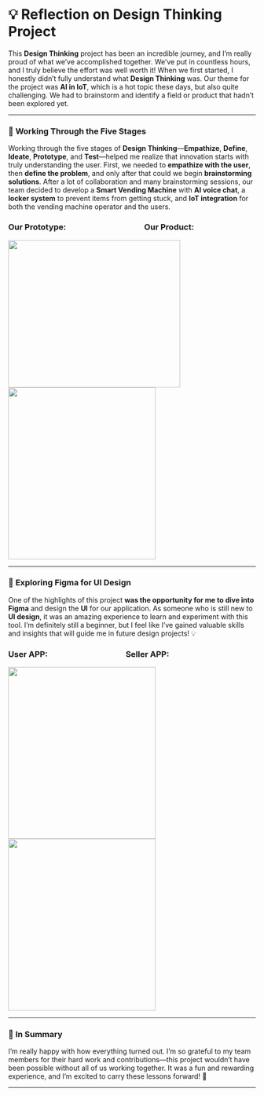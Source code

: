 # 💡 Reflection on Design Thinking Project

This **Design Thinking** project has been an incredible journey, and I’m really proud of what we’ve accomplished together. We’ve put in countless hours, and I truly believe the effort was well worth it! When we first started, I honestly didn’t fully understand what **Design Thinking** was. Our theme for the project was **AI in IoT**, which is a hot topic these days, but also quite challenging. We had to brainstorm and identify a field or product that hadn’t been explored yet.

---

### 🚀 **Working Through the Five Stages**
Working through the five stages of **Design Thinking**—**Empathize**, **Define**, **Ideate**, **Prototype**, and **Test**—helped me realize that innovation starts with truly understanding the user. First, we needed to **empathize with the user**, then **define the problem**, and only after that could we begin **brainstorming solutions**. After a lot of collaboration and many brainstorming sessions, our team decided to develop a **Smart Vending Machine** with **AI voice chat**, a **locker system** to prevent items from getting stuck, and **IoT integration** for both the vending machine operator and the users.

<h3><strong>Our Prototype:</strong>&nbsp;&nbsp;&nbsp;&nbsp;&nbsp;&nbsp;&nbsp;&nbsp;
    &nbsp;&nbsp;&nbsp;&nbsp;&nbsp;&nbsp;&nbsp;&nbsp;&nbsp;&nbsp;
    &nbsp;&nbsp;&nbsp;&nbsp;&nbsp;&nbsp;&nbsp;&nbsp;&nbsp;&nbsp;
    &nbsp;&nbsp;&nbsp;&nbsp;&nbsp;&nbsp;&nbsp;&nbsp;&nbsp;&nbsp;<strong>Our Product:</strong></h3>    

<img src="https://github.com/user-attachments/assets/953c3654-3676-4849-8135-7175c6dc9d0d" width="350" height="300"/>

<img src="https://github.com/user-attachments/assets/6d320658-6b7e-4077-90e3-646730eaa887" width="300" height="350"/>

---

### 🎨 **Exploring Figma for UI Design** 

One of the highlights of this project **was the opportunity for me to dive into Figma** and design the **UI** for our application. As someone who is still new to **UI design**, it was an amazing experience to learn and experiment with this tool. I’m definitely still a beginner, but I feel like I’ve gained valuable skills and insights that will guide me in future design projects! 💡

<h3><strong>User APP:</strong>&nbsp;&nbsp;&nbsp;&nbsp;&nbsp;&nbsp;&nbsp;&nbsp;
    &nbsp;&nbsp;&nbsp;&nbsp;&nbsp;&nbsp;&nbsp;&nbsp;&nbsp;&nbsp;
    &nbsp;&nbsp;&nbsp;&nbsp;&nbsp;&nbsp;&nbsp;&nbsp;&nbsp;&nbsp;
    &nbsp;&nbsp;&nbsp;&nbsp;&nbsp;&nbsp;&nbsp;&nbsp;&nbsp;&nbsp;<strong>Seller APP:</strong></h3>    

<img src="https://github.com/user-attachments/assets/eed22967-4a70-410d-bb1a-020c304000b7" width="300" height="350"/>

<img src="https://github.com/user-attachments/assets/2475737e-1c5f-4f90-9f3d-21856dedc9b3" width="300" height="350"/>

---

### 🎉 **In Summary**  
I’m really happy with how everything turned out. I’m so grateful to my team members for their hard work and contributions—this project wouldn’t have been possible without all of us working together. It was a fun and rewarding experience, and I’m excited to carry these lessons forward! 🌟

---

